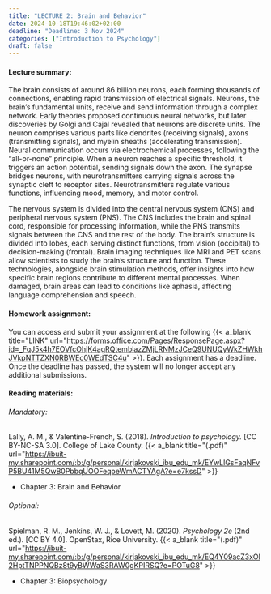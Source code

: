 ```yaml
---
title: "LECTURE 2: Brain and Behavior"
date: 2024-10-18T19:46:02+02:00
deadline: "Deadline: 3 Nov 2024"
categories: ["Introduction to Psychology"]
draft: false
---
```


#### Lecture summary:

The brain consists of around 86 billion neurons, each forming thousands of connections, enabling rapid transmission of electrical signals. Neurons, the brain’s fundamental units, receive and send information through a complex network. Early theories proposed continuous neural networks, but later discoveries by Golgi and Cajal revealed that neurons are discrete units. The neuron comprises various parts like dendrites (receiving signals), axons (transmitting signals), and myelin sheaths (accelerating transmission). Neural communication occurs via electrochemical processes, following the “all-or-none” principle. When a neuron reaches a specific threshold, it triggers an action potential, sending signals down the axon. The synapse bridges neurons, with neurotransmitters carrying signals across the synaptic cleft to receptor sites. Neurotransmitters regulate various functions, influencing mood, memory, and motor control.

The nervous system is divided into the central nervous system (CNS) and peripheral nervous system (PNS). The CNS includes the brain and spinal cord, responsible for processing information, while the PNS transmits signals between the CNS and the rest of the body. The brain’s structure is divided into lobes, each serving distinct functions, from vision (occipital) to decision-making (frontal). Brain imaging techniques like MRI and PET scans allow scientists to study the brain’s structure and function. These technologies, alongside brain stimulation methods, offer insights into how specific brain regions contribute to different mental processes. When damaged, brain areas can lead to conditions like aphasia, affecting language comprehension and speech.

#### Homework assignment:

You can access and submit your assignment at the following {{< a_blank title="LINK" url="https://forms.office.com/Pages/ResponsePage.aspx?id=_FqJ5k4h7EOVfcOhjK4agRQtemblazZMjLRNMzJCeQ9UNUQyWkZHWkhJVkpNTTZXN0RBWEc0WEdTSC4u" >}}. Each assignment has a deadline. Once the deadline has passed, the system will no longer accept any additional submissions.

#### Reading materials:

###### Mandatory:

Lally, A. M., & Valentine-French, S. (2018). *Introduction to psychology.* [CC BY-NC-SA 3.0]. College of Lake County. {{< a_blank title="(.pdf)" url="https://ibuit-my.sharepoint.com/:b:/g/personal/kirjakovski_ibu_edu_mk/EYwLlGsFaqNFvP5BU41M5QwB0PbbqUOOFeqoeWmACTYAgA?e=e7kssD" >}}

* Chapter 3: Brain and Behavior

###### Optional:

Spielman, R. M., Jenkins, W. J., & Lovett, M. (2020). *Psychology 2e* (2nd ed.). [CC BY 4.0]. OpenStax, Rice University. {{< a_blank title="(.pdf)" url="https://ibuit-my.sharepoint.com/:b:/g/personal/kirjakovski_ibu_edu_mk/EQ4Y09acZ3xOl2HptTNPPNQBz8t9yBWWaS3RAW0gKPIRSQ?e=POTuG8" >}}

* Chapter 3: Biopsychology